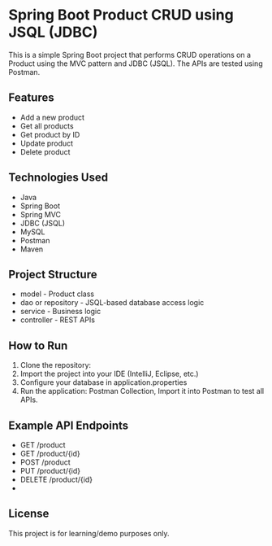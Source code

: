 # Spring Boot Product CRUD using JSQL (JDBC)

This is a simple Spring Boot project that performs CRUD operations on a Product using the MVC pattern and JDBC (JSQL). The APIs are tested using Postman.

## Features

- Add a new product
- Get all products
- Get product by ID
- Update product
- Delete product

## Technologies Used

- Java
- Spring Boot
- Spring MVC
- JDBC (JSQL)
- MySQL
- Postman
- Maven
  
## Project Structure

- model - Product class
- dao or repository - JSQL-based database access logic
- service - Business logic
- controller - REST APIs

## How to Run

1. Clone the repository:
2. Import the project into your IDE (IntelliJ, Eclipse, etc.)
3. Configure your database in application.properties  
4. Run the application: Postman Collection, Import it into Postman to test all APIs.

## Example API Endpoints

- GET /product
- GET /product/{id}
- POST /product
- PUT /product/{id}
- DELETE /product/{id}
- 
## License

This project is for learning/demo purposes only.
